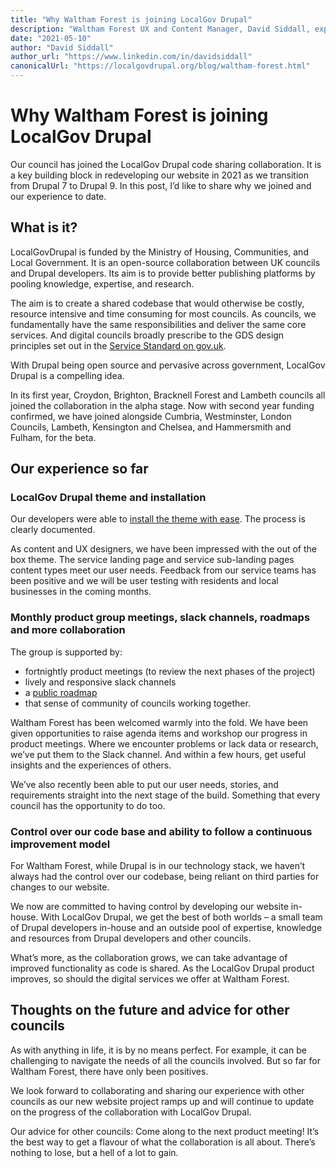```yaml
---
title: "Why Waltham Forest is joining LocalGov Drupal"
description: "Waltham Forest UX and Content Manager, David Siddall, explains why they joined LocalGov Drupal and their experience to date."
date: "2021-05-10"
author: "David Siddall"
author_url: "https://www.linkedin.com/in/davidsiddall"
canonicalUrl: "https://localgovdrupal.org/blog/waltham-forest.html"
---
```


# Why Waltham Forest is joining LocalGov Drupal

Our council has joined the LocalGov Drupal code sharing collaboration. It is a key building block in redeveloping our website in 2021 as we transition from Drupal 7 to Drupal 9. In this post, I’d like to share why we joined and our experience to date.  
 
## What is it? 
 
LocalGovDrupal is funded by the Ministry of Housing, Communities, and Local Government. It is an open-source collaboration between UK councils and Drupal developers. Its aim is to provide better publishing platforms by pooling knowledge, expertise, and research.  
 
The aim is to create a shared codebase that would otherwise be costly, resource intensive and time consuming for most councils. As councils, we fundamentally have the same responsibilities and deliver the same core services. And digital councils broadly prescribe to the GDS design principles set out in the [Service Standard on gov.uk](https://www.gov.uk/service-manual/service-standard).   
 
With Drupal being open source and pervasive across government, LocalGov Drupal is a compelling idea. 
 
In its first year, Croydon, Brighton, Bracknell Forest and Lambeth councils all joined the collaboration in the alpha stage. Now with second year funding confirmed, we have joined alongside Cumbria, Westminster, London Councils, Lambeth, Kensington and Chelsea, and Hammersmith and Fulham, for the beta. 
 
## Our experience so far 
 
### LocalGov Drupal theme and installation 
 
Our developers were able to [install the theme with ease](https://localgovdrupal.org/getting-started/). The process is clearly documented.  

As content and UX designers, we have been impressed with the out of the box theme. The service landing page and service sub-landing pages content types meet our user needs. Feedback from our service teams has been positive and we will be user testing with residents and local businesses in the coming months. 
 
### Monthly product group meetings, slack channels, roadmaps and more collaboration  
 
The group is supported by: 
 
* fortnightly product meetings (to review the next phases of the project)  
* lively and responsive slack channels 
* a [public roadmap](https://trello.com/b/byzQv686/localgov-drupal-beta)
* that sense of community of councils working together. 
 
Waltham Forest has been welcomed warmly into the fold. We have been given opportunities to raise agenda items and workshop our progress in product meetings. Where we encounter problems or lack data or research, we’ve put them to the Slack channel. And within a few hours, get useful insights and the experiences of others. 
 
We’ve also recently been able to put our user needs, stories, and requirements straight into the next stage of the build. Something that every council has the opportunity to do too.
 
### Control over our code base and ability to follow a continuous improvement model 
 
For Waltham Forest, while Drupal is in our technology stack, we haven’t always had the control over our codebase, being reliant on third parties for changes to our website. 
 
We now are committed to having control by developing our website in-house.
With LocalGov Drupal, we get the best of both worlds – a small team of Drupal developers in-house and an outside pool of expertise, knowledge and resources from Drupal developers and other councils. 
 
What’s more, as the collaboration grows, we can take advantage of improved functionality as code is shared.  As the LocalGov Drupal product improves, so should the digital services we offer at Waltham Forest. 
 
## Thoughts on the future and advice for other councils 
 
As with anything in life, it is by no means perfect. For example, it can be challenging to navigate the needs of all the councils involved. But so far for Waltham Forest, there have only been positives. 
 
We look forward to collaborating and sharing our experience with other councils as our new website project ramps up and will continue to update on the progress of the collaboration with LocalGov Drupal. 
 
Our advice for other councils: Come along to the next product meeting! It’s the best way to get a flavour of what the collaboration is all about. There’s nothing to lose, but a hell of a lot to gain. 
